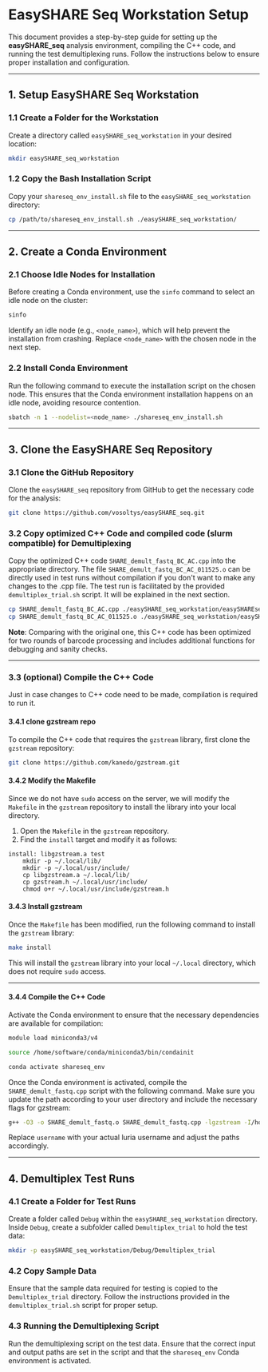 
# EasySHARE Seq Workstation Setup

This document provides a step-by-step guide for setting up the **easySHARE_seq** analysis environment, compiling the C++ code, and running the test demultiplexing runs. Follow the instructions below to ensure proper installation and configuration.

---

## 1. Setup EasySHARE Seq Workstation

### 1.1 Create a Folder for the Workstation
Create a directory called `easySHARE_seq_workstation` in your desired location:

```bash
mkdir easySHARE_seq_workstation
```

### 1.2 Copy the Bash Installation Script
Copy your `shareseq_env_install.sh` file to the `easySHARE_seq_workstation` directory:

```bash
cp /path/to/shareseq_env_install.sh ./easySHARE_seq_workstation/
```

---

## 2. Create a Conda Environment

### 2.1 Choose Idle Nodes for Installation
Before creating a Conda environment, use the `sinfo` command to select an idle node on the cluster:

```bash
sinfo
```

Identify an idle node (e.g., `<node_name>`), which will help prevent the installation from crashing. Replace `<node_name>` with the chosen node in the next step.

### 2.2 Install Conda Environment
Run the following command to execute the installation script on the chosen node. This ensures that the Conda environment installation happens on an idle node, avoiding resource contention.

```bash
sbatch -n 1 --nodelist=<node_name> ./shareseq_env_install.sh
```

---

## 3. Clone the EasySHARE Seq Repository

### 3.1 Clone the GitHub Repository
Clone the `easySHARE_seq` repository from GitHub to get the necessary code for the analysis:

```bash
git clone https://github.com/vosoltys/easySHARE_seq.git
```

### 3.2 Copy optimized C++ Code and compiled code (slurm compatible) for Demultiplexing 
Copy the optimized C++ code `SHARE_demult_fastq_BC_AC.cpp` into the appropriate directory. 
The file `SHARE_demult_fastq_BC_AC_011525.o` can be directly used in test runs without compilation if you don't want to make any changes to the .cpp file. 
The test run is facilitated by the provided `demultiplex_trial.sh` script. It will be explained in the next section. 


```bash
cp SHARE_demult_fastq_BC_AC.cpp ./easySHARE_seq_workstation/easySHAREseq/easySHARE_seq/Demultiplexing/Scripts/
cp SHARE_demult_fastq_BC_AC_011525.o ./easySHARE_seq_workstation/easySHAREseq/easySHARE_seq/Demultiplexing/Scripts/
```

**Note**: Comparing with the original one, this C++ code has been optimized for two rounds of barcode processing and includes additional functions for debugging and sanity checks.

---

### 3.3 (optional) Compile the C++ Code
Just in case changes to C++ code need to be made, compilation is required to run it. 

#### 3.4.1 clone gzstream repo
To compile the C++ code that requires the `gzstream` library, first clone the `gzstream` repository:

```bash
git clone https://github.com/kanedo/gzstream.git
```

#### 3.4.2 Modify the Makefile
Since we do not have `sudo` access on the server, we will modify the `Makefile` in the `gzstream` repository to install the library into your local directory.

1. Open the `Makefile` in the `gzstream` repository.
2. Find the `install` target and modify it as follows:

```make
install: libgzstream.a test
    mkdir -p ~/.local/lib/
    mkdir -p ~/.local/usr/include/
    cp libgzstream.a ~/.local/lib/
    cp gzstream.h ~/.local/usr/include/
    chmod o+r ~/.local/usr/include/gzstream.h
```

#### 3.4.3 Install gzstream
Once the `Makefile` has been modified, run the following command to install the `gzstream` library:

```bash
make install
```

This will install the `gzstream` library into your local `~/.local` directory, which does not require `sudo` access.

---

#### 3.4.4  Compile the C++ Code

Activate the Conda environment to ensure that the necessary dependencies are available for compilation:

```bash
module load miniconda3/v4

source /home/software/conda/miniconda3/bin/condainit

conda activate shareseq_env
```

Once the Conda environment is activated, compile the `SHARE_demult_fastq.cpp` script with the following command. Make sure you update the path according to your user directory and include the necessary flags for gzstream:

```bash
g++ -O3 -o SHARE_demult_fastq.o SHARE_demult_fastq.cpp -lgzstream -I/home/username/.local/usr/include -L/home/username/.local/lib -I/home/username/.local/usr/include -std=gnu++11 -lz -Wall
```

Replace `username` with your actual luria username and adjust the paths accordingly.

---

## 4. Demultiplex Test Runs

### 4.1 Create a Folder for Test Runs
Create a folder called `Debug` within the `easySHARE_seq_workstation` directory. Inside `Debug`, create a subfolder called `Demultiplex_trial` to hold the test data:

```bash
mkdir -p easySHARE_seq_workstation/Debug/Demultiplex_trial
```

### 4.2 Copy Sample Data
Ensure that the sample data required for testing is copied to the `Demultiplex_trial` directory. Follow the instructions provided in the `demultiplex_trial.sh` script for proper setup.

### 4.3 Running the Demultiplexing Script
Run the demultiplexing script on the test data. Ensure that the correct input and output paths are set in the script and that the `shareseq_env` Conda environment is activated.

